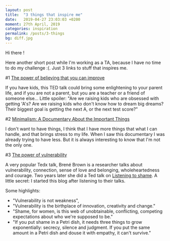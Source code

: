 ```yaml
---
layout: post
title:  "3 things that inspire me"
date:   2019-04-27 23:03:03 +0200
moment: 27th April, 2019
categories: inspiration
permalink: /posts/3-things
bg: diff.jpg
---
```


Hi there !

Here another short post while I'm working as a TA, because I have no time to do my challenge :(. Just 3 links to stuff that inspires me.

#1 <a href="https://www.ted.com/talks/carol_dweck_the_power_of_believing_that_you_can_improve"> The power of believing that you can improve</a>

If you have kids, this TED talk could bring some enlightening to your parent life, and if you are not a parent, but you are a teacher or a friend of someone else...
Little spoiler: "Are we raising kids who are obsessed with getting 'A's? Are we raising kids who don't know how to dream big dreams? Their biggest goal is getting the next A, or the next test score?"


#2 <a href="https://www.netflix.com/fr/title/80114460"> Minimalism: A Documentary About the Important Things</a>

I don't want to have things, I think that I have more things that what I can handle, and that brings stress to my life. When I saw this documentary I was already trying to have less. But it is always interesting to know that I'm not the only one.

#3 <a href="https://www.ted.com/talks/brene_brown_on_vulnerability"> The power of vulnerability</a>

A very popular Tedx talk, Brené Brown is a researcher talks about vulnerability, connection, sense of love and belonging, wholeheartedness and courage.
Two years later she did a Ted talk on <a href="https://www.ted.com/talks/brene_brown_listening_to_shame
"> Listening to shame</a>.
A little secret: I started this blog after listening to their talks.

Some highlights:
- "Vulnerability is not weakness",
- "Vulnerability is the birthplace of innovation, creativity and change."
- "Shame, for women, is this web of unobtainable, conflicting, competing expectations about who we're supposed to be."
- "If you put shame in a Petri dish, it needs three things to grow exponentially: secrecy, silence and judgment. If you put the same amount in a Petri dish and douse it with empathy, it can't survive."
